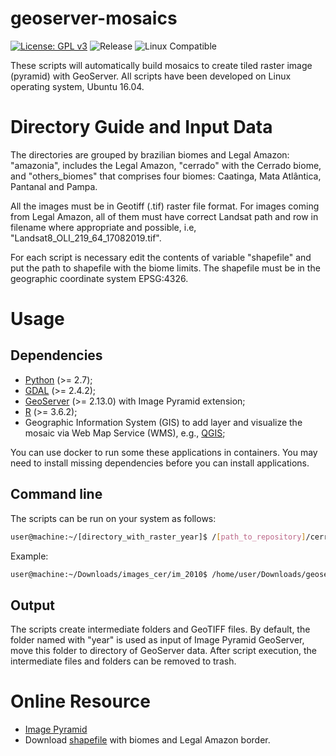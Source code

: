 # geoserver-mosaics

[![License: GPL v3](https://img.shields.io/badge/License-GPLv3-blue.svg)](https://github.com/terrabrasilis/geoserver-mosaics/blob/master/LICENSE)
![Release](https://img.shields.io/github/v/release/terrabrasilis/geoserver-mosaics)
![Linux Compatible](https://img.shields.io/badge/platform-linux-bringhtgreen)
<!---![Linux Compatible](https://img.shields.io/badge/linux-compatible%20🐧-brightgreen.svg)-->

These scripts will automatically build mosaics to create tiled raster image (pyramid) with GeoServer. All scripts have been developed on Linux operating system, Ubuntu 16.04. 

# Directory Guide and Input Data

The directories are grouped by brazilian biomes and Legal Amazon: "amazonia", includes the Legal Amazon, "cerrado" with the Cerrado biome, and "others_biomes" that comprises four biomes: Caatinga, Mata Atlântica, Pantanal and Pampa.

All the images must be in Geotiff (.tif) raster file format. For images coming from Legal Amazon, all of them must have correct Landsat path and row in filename where appropriate and possible, i.e, "Landsat8_OLI_219_64_17082019.tif". 

For each script is necessary edit the contents of variable "shapefile" and put the path to shapefile with the biome limits. The shapefile must be in the geographic coordinate system EPSG:4326.  


# Usage

## Dependencies
- [Python](https://www.python.org/) (>= 2.7);
- [GDAL](https://gdal.org) (>= 2.4.2);
- [GeoServer](http://geoserver.org/) (>= 2.13.0) with Image Pyramid extension;
- [R](https://www.r-project.org/) (>= 3.6.2);
- Geographic Information System (GIS) to add layer and visualize the mosaic via Web Map Service (WMS), e.g., [QGIS](https://qgis.org/en/site/#);

You can use docker to run some these applications in containers. You may need to install missing dependencies before you can install applications.


## Command line

The scripts can be run on your system as follows:

```bash
user@machine:~/[directory_with_raster_year]$ /[path_to_repository]/cerrado/gdal_process_PRODES_CERRADO_2000-2018.sh [year]
```
Example:

```bash
user@machine:~/Downloads/images_cer/im_2010$ /home/user/Downloads/geoserver_mosaics/cerrado/gdal_process_PRODES_CERRADO_2000-2018.sh 2010

```
## Output

The scripts create intermediate folders and GeoTIFF files. By default, the folder named with "year" is used as input of Image Pyramid GeoServer, move this folder to directory of GeoServer data. After script execution, the intermediate files and folders can be removed to trash. 

# Online Resource

- [Image Pyramid](https://docs.geoserver.org/stable/en/user/tutorials/imagepyramid/imagepyramid.html)
- Download [shapefile](http://terrabrasilis.dpi.inpe.br/downloads/) with biomes and Legal Amazon border.

